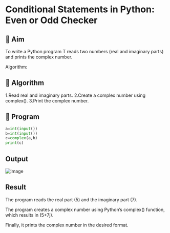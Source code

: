 # Conditional Statements in Python: Even or Odd Checker

## 🎯 Aim
To write a Python program T reads two numbers (real and imaginary parts) and prints the complex number.

Algorithm:

## 🧠 Algorithm
1.Read real and imaginary parts.
2.Create a complex number using complex().
3.Print the complex number.

## 🧾 Program
```.py
a=int(input())
b=int(input())
c=complex(a,b)
print(c)
```

## Output
![image](https://github.com/user-attachments/assets/9cae9450-69f2-4e03-b76d-b9287494270f)


## Result
The program reads the real part (5) and the imaginary part (7).

The program creates a complex number using Python’s complex() function, which results in (5+7j).

Finally, it prints the complex number in the desired format.
